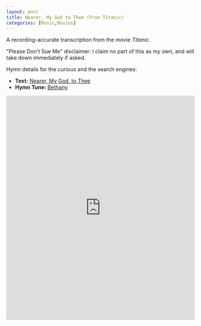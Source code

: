 ```yaml
---
layout: post
title: Nearer, My God to Thee (From Titanic)
categories: [Music,Movies]
---
```


A recording-accurate transcription from the movie *Titanic*.

"Please Don't Sue Me" disclaimer: I claim no part of this as my own, and will take down immediately if asked.

Hymn details for the curious and the search engines:
- **Text:** [Nearer, My God, to Thee](http://hymnary.org/text/nearer_my_god_to_thee_nearer_to_thee_een)
- **Hymn Tune:** [Bethany](http://hymnary.org/tune/bethany_mason)

<iframe width="100%" height="600" src="https://musescore.com/user/19506/scores/45109/embed" frameborder="0" allowfullscreen allow="autoplay; fullscreen"></iframe>